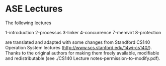 ASE Lectures
============

The following lectures

1-introduction
2-processus
3-linker
4-concurrence
7-memvirt
8-protection

are translated and adapted with some changes from Standford CS140 Operation System lectures (http://www.scs.stanford.edu/14wi-cs140/).
Thanks to the original authors for making them freely available, modifiable and redistributable (see ./CS140 Lecture notes-permission-to-modify.pdf).
